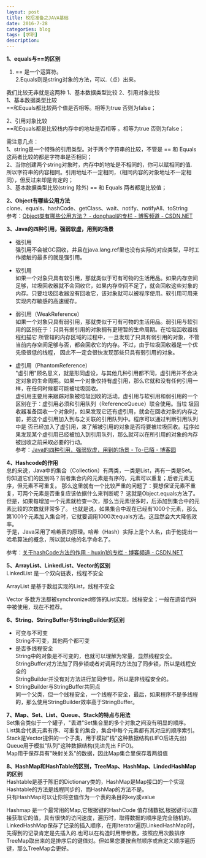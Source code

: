 ```yaml
---
layout: post
title: 校招准备之JAVA基础
date: 2016-7-28
categories: blog
tags: [求职]
description: 
---
```


**1、equals与==的区别**             
1. == 是一个运算符。                               
2.Equals则是string对象的方法，可以.（点）出来。                   
 
我们比较无非就是这两种 1、基本数据类型比较 2、引用对象比较        
1、基本数据类型比较                   
==和Equals都比较两个值是否相等。相等为true 否则为false；            

2、引用对象比较          
==和Equals都是比较栈内存中的地址是否相等 。相等为true 否则为false；       

需注意几点：             
1、string是一个特殊的引用类型。对于两个字符串的比较，不管是 == 和 Equals 这两者比较的都是字符串是否相同；   
2、当你创建两个string对象时，内存中的地址是不相同的，你可以赋相同的值.      
所以字符串的内容相同。引用地址不一定相同，（相同内容的对象地址不一定相同），但反过来却是肯定的；    
3、基本数据类型比较(string 除外) == 和 Equals 两者都是比较值；         

**2、Object有哪些公用方法**        
clone、equals、hashCode、getClass、wait、notify、notifyAll、toString          
参考：[Object类有哪些公用方法？ - donghaol的专栏 - 博客频道 - CSDN.NET](http://blog.csdn.net/donghaol/article/details/49252383)                 

**3、Java的四种引用，强弱软虚，用到的场景**       

- 强引用       
强引用不会被GC回收，并且在java.lang.ref里也没有实际的对应类型，平时工作接触的最多的就是强引用。        
- 软引用        
如果一个对象只具有软引用，那就类似于可有可物的生活用品。如果内存空间足够，垃圾回收器就不会回收它，如果内存空间不足了，就会回收这些对象的内存。只要垃圾回收器没有回收它，该对象就可以被程序使用。软引用可用来实现内存敏感的高速缓存。

- 弱引用（WeakReference）             
如果一个对象只具有弱引用，那就类似于可有可物的生活用品。弱引用与软引用的区别在于：只具有弱引用的对象拥有更短暂的生命周期。在垃圾回收器线程扫描它 所管辖的内存区域的过程中，一旦发现了只具有弱引用的对象，不管当前内存空间足够与否，都会回收它的内存。不过，由于垃圾回收器是一个优先级很低的线程， 因此不一定会很快发现那些只具有弱引用的对象。

- 虚引用（PhantomReference）        
"虚引用"顾名思义，就是形同虚设，与其他几种引用都不同，虚引用并不会决定对象的生命周期。如果一个对象仅持有虚引用，那么它就和没有任何引用一样，在任何时候都可能被垃圾回收。                 
虚引用主要用来跟踪对象被垃圾回收的活动。虚引用与软引用和弱引用的一个区别在于：虚引用必须和引用队列（ReferenceQueue）联合使用。当垃 圾回收器准备回收一个对象时，如果发现它还有虚引用，就会在回收对象的内存之前，把这个虚引用加入到与之关联的引用队列中。程序可以通过判断引用队列中是 否已经加入了虚引用，来了解被引用的对象是否将要被垃圾回收。程序如果发现某个虚引用已经被加入到引用队列，那么就可以在所引用的对象的内存被回收之前采取必要的行动。            
参考：[Java的四种引用，强弱软虚，用到的场景 - To-已陌 - 博客园](http://www.cnblogs.com/yumo/p/4908416.html)       



**4、Hashcode的作用**           
总的来说，Java中的集合（Collection）有两类，一类是List，再有一类是Set。 
你知道它们的区别吗？前者集合内的元素是有序的，元素可以重复；后者元素无序，但元素不可重复。 
那么这里就有一个比较严重的问题了：要想保证元素不重复，可两个元素是否重复应该依据什么来判断呢？ 
这就是Object.equals方法了。但是，如果每增加一个元素就检查一次，那么当元素很多时，后添加到集合中的元素比较的次数就非常多了。 
也就是说，如果集合中现在已经有1000个元素，那么第1001个元素加入集合时，它就要调用1000次equals方法。这显然会大大降低效率。           
于是，Java采用了哈希表的原理。哈希（Hash）实际上是个人名，由于他提出一哈希算法的概念，所以就以他的名字命名了。 

参考：[关于hashCode方法的作用 - huxin1的专栏 - 博客频道 - CSDN.NET](http://blog.csdn.net/huxin1/article/details/6325061)                    

**5、ArrayList、LinkedList、Vector的区别**       
LinkedList 是一个双向链表，线程不安全        

ArrayList 是基于数组实现的List，线程不安全

Vector 多数方法都被synchronized修饰的List实现，线程安全；一般在遗留代码中被使用，现在不推荐。        


**6、String、StringBuffer与StringBuilder的区别**          

- 可变与不可变     
String不可变，其他两个都可变          
- 是否多线程安全         
String中的对象是不可变的，也就可以理解为常量，显然线程安全。                        
StringBuffer对方法加了同步锁或者对调用的方法加了同步锁，所以是线程安全的                              
StringBuilder并没有对方法进行加同步锁，所以是非线程安全的。              
- StringBuilder与StringBuffer共同点         
同一个父类，但一个线程安全，一个线程不安全，最后，如果程序不是多线程的，那么使用StringBuilder效率高于StringBuffer。


**7、Map、Set、List、Queue、Stack的特点与用法**       
Set集合类似于一个罐子，"丢进"Set集合里的多个对象之间没有明显的顺序。        
List集合代表元素有序、可重复的集合，集合中每个元素都有其对应的顺序索引。         
Stack是Vector提供的一个子类，用于模拟"栈"这种数据结构(LIFO后进先出)         
Queue用于模拟"队列"这种数据结构(先进先出 FIFO)。                             
Map用于保存具有"映射关系"的数据，因此Map集合里保存着两组值               

**8、HashMap和HashTable的区别，TreeMap、HashMap、LindedHashMap的区别**           
Hashtable是基于陈旧的Dictionary类的，HashMap是Map接口的一个实现        
Hashtable的方法是线程同步的，而HashMap的方法不是。         
只有HashMap可以让你将空值作为一个表的条目的key或value            


Hashmap 是一个最常用的Map,它根据键的HashCode 值存储数据,根据键可以直接获取它的值，具有很快的访问速度，遍历时，取得数据的顺序是完全随机的。          
LinkedHashMap保存了记录的插入顺序，在用Iterator遍历LinkedHashMap时，先得到的记录肯定是先插入的.也可以在构造时用带参数，按照应用次数排序                                                   
TreeMap取出来的是排序后的键值对。但如果您要按自然顺序或自定义顺序遍历键，那么TreeMap会更好。         








